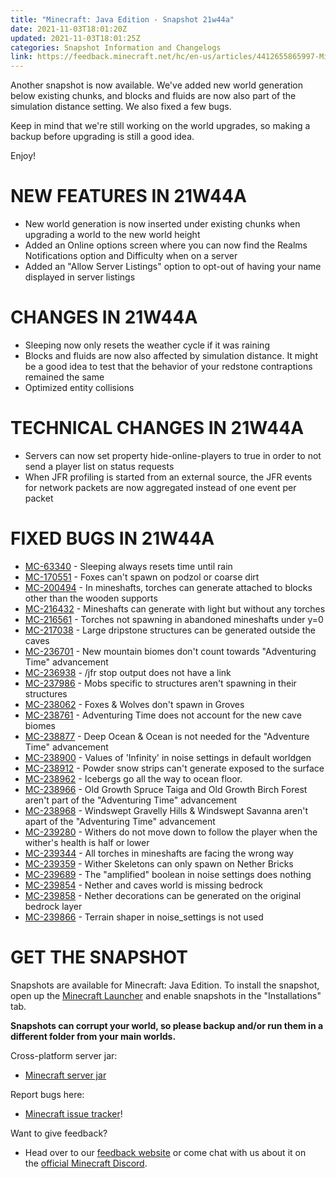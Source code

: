 ```yaml
---
title: "Minecraft: Java Edition - Snapshot 21w44a"
date: 2021-11-03T18:01:20Z
updated: 2021-11-03T18:01:25Z
categories: Snapshot Information and Changelogs
link: https://feedback.minecraft.net/hc/en-us/articles/4412655865997-Minecraft-Java-Edition-Snapshot-21w44a
---
```


Another snapshot is now available. We\'ve added new world generation below existing chunks, and blocks and fluids are now also part of the simulation distance setting. We also fixed a few bugs. 

Keep in mind that we\'re still working on the world upgrades, so making a backup before upgrading is still a good idea.

Enjoy!

# NEW FEATURES IN 21W44A

-   New world generation is now inserted under existing chunks when upgrading a world to the new world height
-   Added an Online options screen where you can now find the Realms Notifications option and Difficulty when on a server
-   Added an "Allow Server Listings" option to opt-out of having your name displayed in server listings

# CHANGES IN 21W44A

-   Sleeping now only resets the weather cycle if it was raining
-   Blocks and fluids are now also affected by simulation distance. It might be a good idea to test that the behavior of your redstone contraptions remained the same
-   Optimized entity collisions

# TECHNICAL CHANGES IN 21W44A

-   Servers can now set property hide-online-players to true in order to not send a player list on status requests
-   When JFR profiling is started from an external source, the JFR events for network packets are now aggregated instead of one event per packet

# FIXED BUGS IN 21W44A

-   [MC-63340](https://bugs.mojang.com/browse/MC-63340) - Sleeping always resets time until rain
-   [MC-170551](https://bugs.mojang.com/browse/MC-170551) - Foxes can't spawn on podzol or coarse dirt
-   [MC-200494](https://bugs.mojang.com/browse/MC-200494) - In mineshafts, torches can generate attached to blocks other than the wooden supports
-   [MC-216432](https://bugs.mojang.com/browse/MC-216432) - Mineshafts can generate with light but without any torches
-   [MC-216561](https://bugs.mojang.com/browse/MC-216561) - Torches not spawning in abandoned mineshafts under y=0
-   [MC-217038](https://bugs.mojang.com/browse/MC-217038) - Large dripstone structures can be generated outside the caves
-   [MC-236701](https://bugs.mojang.com/browse/MC-236701) - New mountain biomes don't count towards "Adventuring Time" advancement
-   [MC-236938](https://bugs.mojang.com/browse/MC-236938) - /jfr stop output does not have a link
-   [MC-237986](https://bugs.mojang.com/browse/MC-237986) - Mobs specific to structures aren't spawning in their structures
-   [MC-238062](https://bugs.mojang.com/browse/MC-238062) - Foxes & Wolves don't spawn in Groves
-   [MC-238761](https://bugs.mojang.com/browse/MC-238761) - Adventuring Time does not account for the new cave biomes
-   [MC-238877](https://bugs.mojang.com/browse/MC-238877) - Deep Ocean & Ocean is not needed for the "Adventure Time" advancement
-   [MC-238900](https://bugs.mojang.com/browse/MC-238900) - Values of 'Infinity' in noise settings in default worldgen
-   [MC-238912](https://bugs.mojang.com/browse/MC-238912) - Powder snow strips can't generate exposed to the surface
-   [MC-238962](https://bugs.mojang.com/browse/MC-238962) - Icebergs go all the way to ocean floor.
-   [MC-238966](https://bugs.mojang.com/browse/MC-238966) - Old Growth Spruce Taiga and Old Growth Birch Forest aren't part of the "Adventuring Time" advancement
-   [MC-238968](https://bugs.mojang.com/browse/MC-238968) - Windswept Gravelly Hills & Windswept Savanna aren't apart of the "Adventuring Time" advancement
-   [MC-239280](https://bugs.mojang.com/browse/MC-239280) - Withers do not move down to follow the player when the wither's health is half or lower
-   [MC-239344](https://bugs.mojang.com/browse/MC-239344) - All torches in mineshafts are facing the wrong way
-   [MC-239359](https://bugs.mojang.com/browse/MC-239359) - Wither Skeletons can only spawn on Nether Bricks
-   [MC-239689](https://bugs.mojang.com/browse/MC-239689) - The "amplified" boolean in noise settings does nothing
-   [MC-239854](https://bugs.mojang.com/browse/MC-239854) - Nether and caves world is missing bedrock
-   [MC-239858](https://bugs.mojang.com/browse/MC-239858) - Nether decorations can be generated on the original bedrock layer
-   [MC-239866](https://bugs.mojang.com/browse/MC-239866) - Terrain shaper in noise_settings is not used

# GET THE SNAPSHOT

Snapshots are available for Minecraft: Java Edition. To install the snapshot, open up the [Minecraft Launcher](https://www.minecraft.net/download.html) and enable snapshots in the \"Installations\" tab.

**Snapshots can corrupt your world, so please backup and/or run them in a different folder from your main worlds.**

Cross-platform server jar:

-   [Minecraft server jar](https://launcher.mojang.com/v1/objects/ae583fd57a8c07f2d6fbadce1ce1e1379bf4b32d/server.jar)

Report bugs here:

-   [Minecraft issue tracker](https://bugs.mojang.com/browse/MC)!

Want to give feedback?

-   Head over to our [feedback website](https://aka.ms/CavesCliffsFeedback?ref=minecraftnet) or come chat with us about it on the [official Minecraft Discord](https://discordapp.com/invite/minecraft).
